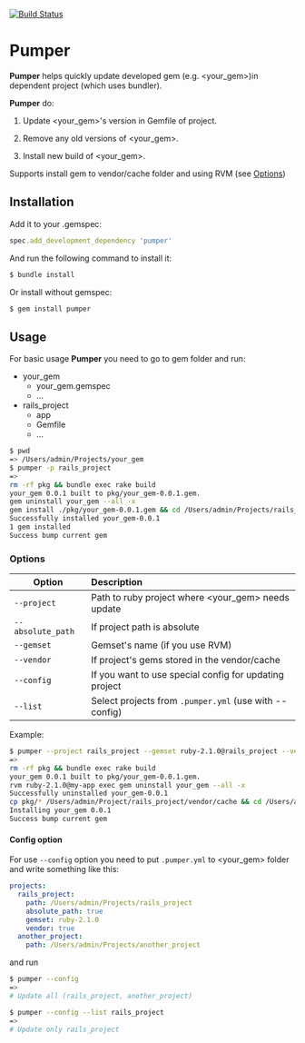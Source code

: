 [![Build Status](https://travis-ci.org/ssnikolay/pumper.svg?branch=master)](https://travis-ci.org/ssnikolay/pumper)

Pumper
======

**Pumper** helps quickly update developed gem (e.g. &lt;your_gem>)in dependent project (which uses bundler).

**Pumper** do:

1. Update &lt;your_gem>'s version in Gemfile of project.

2. Remove any old versions of &lt;your_gem>.

3. Install new build of &lt;your_gem>.

Supports install gem to vendor/cache folder and using RVM (see [Options](#options))

## Installation

Add it to your .gemspec:

```ruby
spec.add_development_dependency 'pumper'
```

And run the following command to install it:

```sh
$ bundle install
```

Or install without gemspec:

```sh
$ gem install pumper
```

## Usage

For basic usage **Pumper** you need to go to gem folder and run:

+ your_gem
    - your_gem.gemspec
    - ...
+ rails_project
    - app
    - Gemfile
    - ...

```sh
$ pwd
=> /Users/admin/Projects/your_gem
$ pumper -p rails_project
=>
rm -rf pkg && bundle exec rake build
your_gem 0.0.1 built to pkg/your_gem-0.0.1.gem.
gem uninstall your_gem --all -x
gem install ./pkg/your_gem-0.0.1.gem && cd /Users/admin/Projects/rails_project && bundle install
Successfully installed your_gem-0.0.1
1 gem installed
Success bump current gem
```

### <a name="options"></a> Options

 Option                   | Description
------------------------- |:-----------------------------------------------------------
 `--project`              | Path to ruby project where &lt;your_gem> needs update
 `--absolute_path`        | If project path is absolute
 `--gemset`               | Gemset's name (if you use RVM)
 `--vendor`               | If project's gems stored in the vendor/cache
 `--config`               | If you want to use special config for updating project
 `--list`                 | Select projects from `.pumper.yml` (use with --config)


Example:

```sh
$ pumper --project rails_project --gemset ruby-2.1.0@rails_project --vendor
=>
rm -rf pkg && bundle exec rake build
your_gem 0.0.1 built to pkg/your_gem-0.0.1.gem.
rvm ruby-2.1.0@my-app exec gem uninstall your_gem --all -x
Successfully uninstalled your_gem-0.0.1
cp pkg/* /Users/admin/Project/rails_project/vendor/cache && cd /Users/admin/Project/rails_project && rvm ruby-2.1.0@rails_project exec bundle install --local
Installing your_gem 0.0.1
Success bump current gem
```

#### Config option

For use `--config` option you need to put `.pumper.yml` to &lt;your_gem> folder and write something like this:

```yml
projects:
  rails_project:
    path: /Users/admin/Projects/rails_project
    absolute_path: true
    gemset: ruby-2.1.0
    vendor: true
  another_project:
    path: /Users/admin/Projects/another_project

```

and run

```sh
$ pumper --config
=>
# Update all (rails_project, another_project)

$ pumper --config --list rails_project
=>
# Update only rails_project
```
